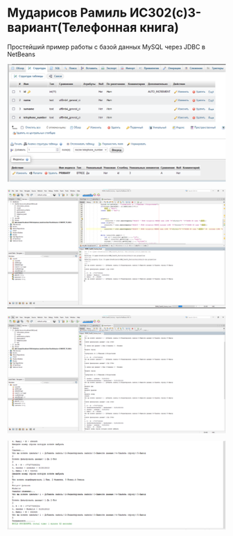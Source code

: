 # Мударисов Рамиль ИС302(с)3-вариант(Телефонная книга)
Простейший пример работы с базой данных MySQL через JDBC в NetBeans

![srcreenshot](Screenshot1.png)

![srcreenshot](WithCode.png)

![srcreenshot](output1.png)

![srcreenshot](outpet2.png)
